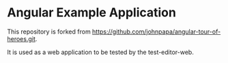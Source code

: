 # Angular Example Application

This repository is forked from https://github.com/johnpapa/angular-tour-of-heroes.git.

It is used as a web application to be tested by the test-editor-web.
